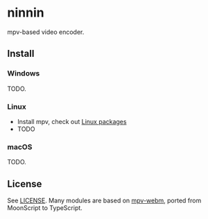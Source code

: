 # ninnin

mpv-based video encoder.

## Install

### Windows

TODO.

### Linux

- Install mpv, check out [Linux packages](https://mpv.io/installation/#:~:text=Linux%20packages)
- TODO

### macOS

TODO.

## License

See [LICENSE](LICENSE). Many modules are based on [mpv-webm](https://github.com/ekisu/mpv-webm), ported from MoonScript to TypeScript.
